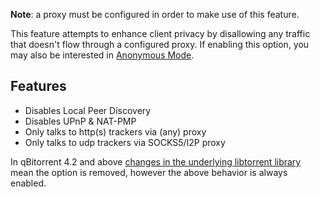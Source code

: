 **Note**: a proxy must be configured in order to make use of this feature.

This feature attempts to enhance client privacy by disallowing any traffic that doesn't flow through a configured proxy. If enabling this option, you may also be interested in [Anonymous Mode](Anonymous-Mode).

## Features
* Disables Local Peer Discovery
* Disables UPnP & NAT-PMP
* Only talks to http(s) trackers via (any) proxy
* Only talks to udp trackers via SOCKS5/I2P proxy

In qBitorrent 4.2 and above [changes in the underlying libtorrent library](https://github.com/qbittorrent/qBittorrent/issues/11698) mean the option is removed, however the above behavior is always enabled.